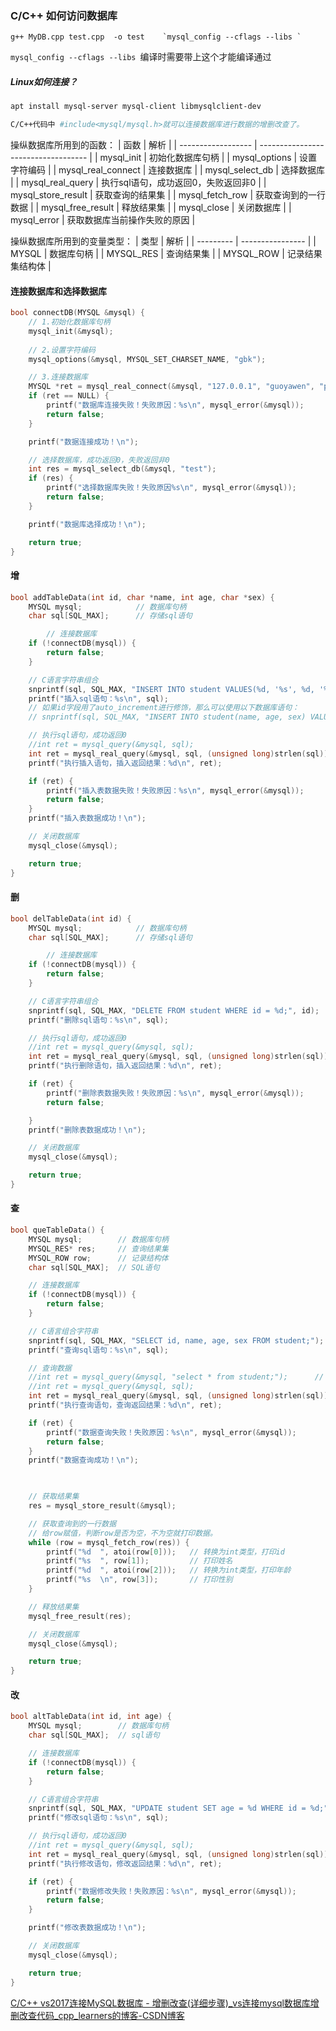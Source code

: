 ### C/C++ 如何访问数据库
```
g++ MyDB.cpp test.cpp  -o test    `mysql_config --cflags --libs `
```
`mysql_config --cflags --libs `编译时需要带上这个才能编译通过

##### Linux如何连接？
```bash
apt install mysql-server mysql-client libmysqlclient-dev

C/C++代码中 #include<mysql/mysql.h>就可以连接数据库进行数据的增删改查了。
```

操纵数据库所用到的函数：
| 函数               | 解析                                |
| ------------------ | ----------------------------------- |
| mysql_init         | 初始化数据库句柄                    |
| mysql_options      | 设置字符编码                        |
| mysql_real_connect | 连接数据库                          |
| mysql_select_db    | 选择数据库                          |
| mysql_real_query   | 执行sql语句，成功返回0，失败返回非0 |
| mysql_store_result | 获取查询的结果集                    |
| mysql_fetch_row    | 获取查询到的一行数据                |
| mysql_free_result  | 释放结果集                          |
| mysql_close        | 关闭数据库                          |
| mysql_error        | 获取数据库当前操作失败的原因        |

操纵数据库所用到的变量类型：
| 类型      | 解析             |
| --------- | ---------------- |
| MYSQL     | 数据库句柄       |
| MYSQL_RES | 查询结果集       |
| MYSQL_ROW | 记录结果集结构体 |

#### 连接数据库和选择数据库
```c++
bool connectDB(MYSQL &mysql) {
	// 1.初始化数据库句柄
	mysql_init(&mysql);
	
	// 2.设置字符编码
	mysql_options(&mysql, MYSQL_SET_CHARSET_NAME, "gbk");

	// 3.连接数据库	              
	MYSQL *ret = mysql_real_connect(&mysql, "127.0.0.1", "guoyawen", "password", "test", 3306, NULL, 0);
	if (ret == NULL) {
		printf("数据库连接失败！失败原因：%s\n", mysql_error(&mysql));
		return false;
	}

	printf("数据连接成功！\n");

	// 选择数据库，成功返回0，失败返回非0
	int res = mysql_select_db(&mysql, "test");
	if (res) {
		printf("选择数据库失败！失败原因%s\n", mysql_error(&mysql));
		return false;
	}

	printf("数据库选择成功！\n");

	return true;
}

```

#### 增
```c++
bool addTableData(int id, char *name, int age, char *sex) {
	MYSQL mysql;			// 数据库句柄
	char sql[SQL_MAX];		// 存储sql语句

		// 连接数据库
	if (!connectDB(mysql)) {
		return false;
	}

	// C语言字符串组合
	snprintf(sql, SQL_MAX, "INSERT INTO student VALUES(%d, '%s', %d, '%s');", id, name, age, sex);
	printf("插入sql语句：%s\n", sql);
	// 如果id字段用了auto_increment进行修饰，那么可以使用以下数据库语句：
	// snprintf(sql, SQL_MAX, "INSERT INTO student(name, age, sex) VALUES('%s', %d, '%s');", name, age, sex);

	// 执行sql语句，成功返回0
	//int ret = mysql_query(&mysql, sql);		
	int ret = mysql_real_query(&mysql, sql, (unsigned long)strlen(sql));		
	printf("执行插入语句，插入返回结果：%d\n", ret);

	if (ret) {
		printf("插入表数据失败！失败原因：%s\n", mysql_error(&mysql));
		return false;
	}
	printf("插入表数据成功！\n");

	// 关闭数据库
	mysql_close(&mysql);

	return true;
}

```
#### 删
```c++
bool delTableData(int id) {
	MYSQL mysql;			// 数据库句柄
	char sql[SQL_MAX];		// 存储sql语句

		// 连接数据库
	if (!connectDB(mysql)) {
		return false;
	}

	// C语言字符串组合
	snprintf(sql, SQL_MAX, "DELETE FROM student WHERE id = %d;", id);
	printf("删除sql语句：%s\n", sql);

	// 执行sql语句，成功返回0
	//int ret = mysql_query(&mysql, sql);
	int ret = mysql_real_query(&mysql, sql, (unsigned long)strlen(sql));
	printf("执行删除语句，插入返回结果：%d\n", ret);

	if (ret) {
		printf("删除表数据失败！失败原因：%s\n", mysql_error(&mysql));
		return false;

	}
	printf("删除表数据成功！\n");

	// 关闭数据库
	mysql_close(&mysql);

	return true;
}

```
#### 查
```c++
bool queTableData() {
	MYSQL mysql;		// 数据库句柄
	MYSQL_RES* res;		// 查询结果集
	MYSQL_ROW row;		// 记录结构体
	char sql[SQL_MAX];	// SQL语句

	// 连接数据库
	if (!connectDB(mysql)) {
		return false;
	}

	// C语言组合字符串
	snprintf(sql, SQL_MAX, "SELECT id, name, age, sex FROM student;");
	printf("查询sql语句：%s\n", sql);

	// 查询数据
	//int ret = mysql_query(&mysql, "select * from student;");		// 等效于下面一行代码
	//int ret = mysql_query(&mysql, sql);
	int ret = mysql_real_query(&mysql, sql, (unsigned long)strlen(sql));
	printf("执行查询语句，查询返回结果：%d\n", ret);

	if (ret) {
		printf("数据查询失败！失败原因：%s\n", mysql_error(&mysql));
		return false;
	}
	printf("数据查询成功！\n");
	


	// 获取结果集
	res = mysql_store_result(&mysql);

	// 获取查询到的一行数据
	// 给row赋值，判断row是否为空，不为空就打印数据。
	while (row = mysql_fetch_row(res)) {
		printf("%d  ", atoi(row[0]));	// 转换为int类型，打印id
		printf("%s  ", row[1]);			// 打印姓名
		printf("%d  ", atoi(row[2]));	// 转换为int类型，打印年龄
		printf("%s  \n", row[3]);		// 打印性别
	}

	// 释放结果集
	mysql_free_result(res);

	// 关闭数据库
	mysql_close(&mysql);

	return true;
}

```
#### 改
```c++
bool altTableData(int id, int age) {
	MYSQL mysql;		// 数据库句柄
	char sql[SQL_MAX];	// sql语句

	// 连接数据库
	if (!connectDB(mysql)) {
		return false;
	}

	// C语言组合字符串
	snprintf(sql, SQL_MAX, "UPDATE student SET age = %d WHERE id = %d;", age, id);
	printf("修改sql语句：%s\n", sql);

	// 执行sql语句，成功返回0
	//int ret = mysql_query(&mysql, sql);
	int ret = mysql_real_query(&mysql, sql, (unsigned long)strlen(sql));
	printf("执行修改语句，修改返回结果：%d\n", ret);

	if (ret) {
		printf("数据修改失败！失败原因：%s\n", mysql_error(&mysql));
		return false;
	}

	printf("修改表数据成功！\n");

	// 关闭数据库
	mysql_close(&mysql);

	return true;
}

```

[C/C++ vs2017连接MySQL数据库 - 增删改查(详细步骤)\_vs连接mysql数据库增删改查代码\_cpp\_learners的博客-CSDN博客](https://blog.csdn.net/cpp_learner/article/details/116171955)